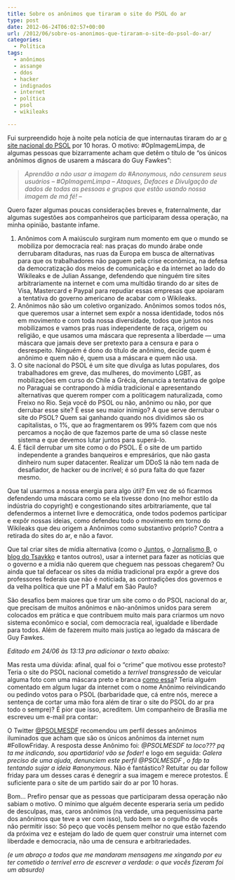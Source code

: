 ```yaml
---
title: Sobre os anônimos que tiraram o site do PSOL do ar
type: post
date: 2012-06-24T06:02:57+00:00
url: /2012/06/sobre-os-anonimos-que-tiraram-o-site-do-psol-do-ar/
categories:
  - Política
tags:
  - anônimos
  - assange
  - ddos
  - hacker
  - indignados
  - internet
  - política
  - psol
  - wikileaks

---
```

Fui surpreendido hoje à noite pela notícia de que internautas tiraram do ar [o site nacional do PSOL][1] por 10 horas. O motivo: #OpImagemLimpa, de algumas pessoas que bizarramente acham que detêm o título de “os únicos anônimos dignos de usarem a máscara do Guy Fawkes”:

> _Aprendão a não usar a imagem do #Anonymous, não censurem seus usuários – #OpImagemLimpa – Ataques, Defaces e Divulgação de dados de todas as pessoas e grupos que estão usando nossa imagem de má fé! –_

Quero fazer algumas poucas considerações breves e, fraternalmente, dar algumas sugestões aos companheiros que participaram dessa operação, na minha opinião, bastante infame.

  1. Anônimos com A maiúsculo surgiram num momento em que o mundo se mobiliza por democracia real: nas praças do mundo árabe onde derrubaram ditaduras, nas ruas da Europa em busca de alternativas para que os trabalhadores não paguem pela crise econômica, na defesa da democratização dos meios de comunicação e da internet ao lado do Wikileaks e de Julian Assange, defendendo que ninguém tire sites arbitrariamente na internet e com uma multidão tirando do ar sites de Visa, Mastercard e Paypal para repudiar essas empresas que apoiaram a tentativa do governo americano de acabar com o Wikileaks.
  2. Anônimos não são um coletivo organizado. Anônimos somos todos nós, que queremos usar a internet sem expôr a nossa identidade, todos nós em movimento e com toda nossa diversidade, todos que juntos nos mobilizamos e vamos pras ruas independente de raça, origem ou religião, e que usamos uma máscara que representa a liberdade — uma máscara que jamais deve ser pretexto para a censura e para o desrespeito. Ninguém é dono do título de anônimo, decide quem é anônimo e quem não é, quem usa a máscara e quem não usa.
  3. O site nacional do PSOL é um site que divulga as lutas populares, dos trabalhadores em greve, das mulheres, do movimento LGBT, as mobilizações em curso do Chile a Grécia, denuncia a tentativa de golpe no Paraguai se contrapondo à mídia tradicional e apresentando alternativas que querem romper com a politicagem naturalizada, como Freixo no Rio. Seja você do PSOL ou não, anônimo ou não, por que derrubar esse site? É esse seu maior inimigo? A que serve derrubar o site do PSOL? Quem sai ganhando quando nos dividimos são os capitalistas, o 1%, que ao fragmentarem os 99% fazem com que nós percamos a noção de que fazemos parte de uma só classe neste sistema e que devemos lutar juntos para superá-lo.
  4. É fácil derrubar um site como o do PSOL. É o site de um partido independente a grandes banqueiros e empresários, que não gasta dinheiro num super datacenter. Realizar um DDoS lá não tem nada de desafiador, de hacker ou de incrível; é só pura falta do que fazer mesmo.

Que tal usarmos a nossa energia para algo útil? Em vez de só ficarmos defendendo uma máscara como se ela tivesse dono (no melhor estilo da indústria do copyright) e congestionando sites arbitrariamente, que tal defendermos a internet livre e democrática, onde todos podemos participar e expôr nossas ideias, como defendeu todo o movimento em torno do Wikileaks que deu origem a Anônimos como substantivo próprio? Contra a retirada do sites do ar, e não a favor.

Que tal criar sites de mídia alternativa (como o [Juntos][2], o [Jornalismo B][3], o [blog do Tsavkko][4] e tantos outros), usar a internet para fazer as notícias que o governo e a mídia não querem que cheguem nas pessoas chegarem? Ou ainda que tal defacear os sites da mídia tradicional pra expôr a greve dos professores federais que não é noticiada, as contradições dos governos e da velha política que une PT a Maluf em São Paulo?

São desafios bem maiores que tirar um site como o do PSOL nacional do ar, que precisam de muitos anônimos e não-anônimos unidos para serem colocados em prática e que contribuem muito mais para criarmos um novo sistema econômico e social, com democracia real, igualdade e liberdade para todos. Além de fazerem muito mais justiça ao legado da máscara de Guy Fawkes.

_Editado em 24/06 às 13:13 pra adicionar o texto abaixo:_

Mas resta uma dúvida: afinal, qual foi o “crime” que motivou esse protesto? Teria o site do PSOL nacional cometido a _terrível transgressão_ de veicular alguma foto com uma máscara preto e branca [como essa][5]? Teria alguém comentado em algum lugar da internet com o nome Anônimo reivindicando ou pedindo votos para o PSOL (barbaridade que, cá entre nós, merece a sentença de cortar uma mão fora além de tirar o site do PSOL do ar pra todo o sempre)? É pior que isso, acreditem. Um companheiro de Brasília me escreveu um e-mail pra contar:

O Twitter [@PSOLMESDF][6] recomendou um perfil desses anônimos iluminados que acham que são os únicos anônimos da internet num #FollowFriday. A resposta desse Anônimo foi: _@PSOLMESDF ta loco??? pq ta me indicando, sou apartidario! vão se foder!_ e logo em seguida: _Galera preciso de uma ajuda, denunciem este perfil @PSOLMESDF , o fdp ta tentando sujar a ideia ‪#anonymous‬_. Não é fantástico? Retuitar ou dar follow friday para um desses caras é denegrir a sua imagem e merece protestos. É suficiente para o site de um partido sair do ar por 10 horas.

Bom… Prefiro pensar que as pessoas que participaram dessa operação não sabiam o motivo. O mínimo que alguém decente esperaria seria um pedido de desculpas, mas, caros anônimos (na verdade, uma pequeníssima parte dos anônimos que teve a ver com isso), tudo bem se o orgulho de vocês não permitir isso: Só peço que vocês pensem melhor no que estão fazendo da próxima vez e estejam do lado de quem quer construir uma internet com liberdade e democracia, não uma de censura e arbitrariedades.

_(e um abraço a todos que me mandaram mensagens me xingando por eu ter cometido o terrível erro de escrever a verdade: o que vocês fizeram foi um absurdo)_

 [1]: http://www.psol50.org.br/
 [2]: http://juntos.org.br/
 [3]: http://jornalismob.com/
 [4]: http://tsavkko.com.br/
 [5]: http://tiagomadeira.com/wp-content/uploads/2012/06/548895_3657547996118_1909347703_o.jpg
 [6]: http://twitter.com/PSOLMESDF
